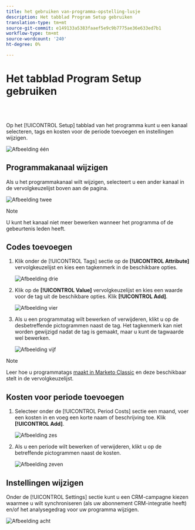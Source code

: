 ```yaml
---
title: het gebruiken van-programma-opstelling-lusje
description: Het tabblad Program Setup gebruiken
translation-type: tm+mt
source-git-commit: e149133a5383faaef5e9c9b7775ae36e633ed7b1
workflow-type: tm+mt
source-wordcount: '240'
ht-degree: 0%

---
```



# Het tabblad Program Setup gebruiken

<br> 

Op het [!UICONTROL Setup] tabblad van het programma kunt u een kanaal selecteren, tags en kosten voor de periode toevoegen en instellingen wijzigen.

![Afbeelding één](/help/sky/assets/programs/using-the-program-setup-tab/using-the-program-setup-tab-1.png)

## Programmakanaal wijzigen

Als u het programmakanaal wilt wijzigen, selecteert u een ander kanaal in de vervolgkeuzelijst boven aan de pagina.

![Afbeelding twee](/help/sky/assets/programs/using-the-program-setup-tab/using-the-program-setup-tab-2.png)

>[!NOTE]
>
>U kunt het kanaal niet meer bewerken wanneer het programma of de gebeurtenis leden heeft.

## Codes toevoegen

1. Klik onder de [!UICONTROL Tags] sectie op de **[!UICONTROL Attribute]** vervolgkeuzelijst en kies een tagkenmerk in de beschikbare opties.

   ![Afbeelding drie](/help/sky/assets/programs/using-the-program-setup-tab/using-the-program-setup-tab-3.png)

1. Klik op de **[!UICONTROL Value]** vervolgkeuzelijst en kies een waarde voor de tag uit de beschikbare opties. Klik **[!UICONTROL Add]**.

   ![Afbeelding vier](/help/sky/assets/programs/using-the-program-setup-tab/using-the-program-setup-tab-4.png)

1. Als u een programmatag wilt bewerken of verwijderen, klikt u op de desbetreffende pictogrammen naast de tag. Het tagkenmerk kan niet worden gewijzigd nadat de tag is gemaakt, maar u kunt de tagwaarde wel bewerken.

   ![Afbeelding vijf](/help/sky/assets/programs/using-the-program-setup-tab/using-the-program-setup-tab-5.png)

>[!NOTE]
>
>Leer hoe u programmatags [maakt in Marketo Classic](https://docs.marketo.com/display/public/DOCS/Create+a+New+Program+Tag+and+Tag+Values) en deze beschikbaar stelt in de vervolgkeuzelijst.

## Kosten voor periode toevoegen

1. Selecteer onder de [!UICONTROL Period Costs] sectie een maand, voer een kosten in en voeg een korte naam of beschrijving toe. Klik **[!UICONTROL Add]**.

   ![Afbeelding zes](/help/sky/assets/programs/using-the-program-setup-tab/using-the-program-setup-tab-6.png)

1. Als u een periode wilt bewerken of verwijderen, klikt u op de betreffende pictogrammen naast de kosten.

   ![Afbeelding zeven](/help/sky/assets/programs/using-the-program-setup-tab/using-the-program-setup-tab-7.png)

## Instellingen wijzigen

Onder de [!UICONTROL Settings] sectie kunt u een CRM-campagne kiezen waarmee u wilt synchroniseren (als uw abonnement CRM-integratie heeft) en/of het analysegedrag voor uw programma wijzigen.

![Afbeelding acht](/help/sky/assets/programs/using-the-program-setup-tab/using-the-program-setup-tab-8.png)
